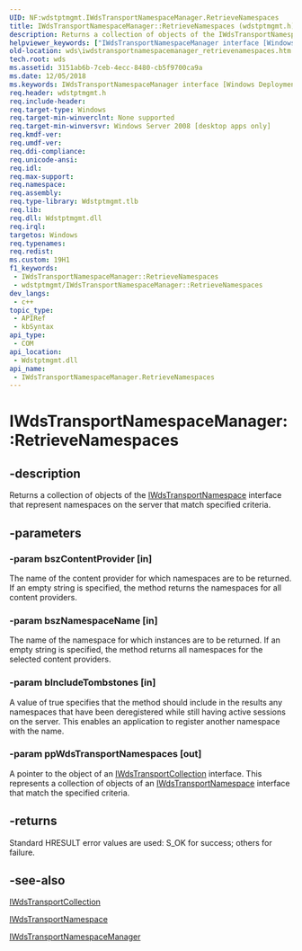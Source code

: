 ```yaml
---
UID: NF:wdstptmgmt.IWdsTransportNamespaceManager.RetrieveNamespaces
title: IWdsTransportNamespaceManager::RetrieveNamespaces (wdstptmgmt.h)
description: Returns a collection of objects of the IWdsTransportNamespace interface that represent namespaces on the server that match specified criteria.
helpviewer_keywords: ["IWdsTransportNamespaceManager interface [Windows Deployment Services]","RetrieveNamespaces method","IWdsTransportNamespaceManager.RetrieveNamespaces","IWdsTransportNamespaceManager::RetrieveNamespaces","RetrieveNamespaces","RetrieveNamespaces method [Windows Deployment Services]","RetrieveNamespaces method [Windows Deployment Services]","IWdsTransportNamespaceManager interface","wds.iwdstransportnamespacemanager_retrievenamespaces","wdstptmgmt/IWdsTransportNamespaceManager::RetrieveNamespaces"]
old-location: wds\iwdstransportnamespacemanager_retrievenamespaces.htm
tech.root: wds
ms.assetid: 3151ab6b-7ceb-4ecc-8480-cb5f9700ca9a
ms.date: 12/05/2018
ms.keywords: IWdsTransportNamespaceManager interface [Windows Deployment Services],RetrieveNamespaces method, IWdsTransportNamespaceManager.RetrieveNamespaces, IWdsTransportNamespaceManager::RetrieveNamespaces, RetrieveNamespaces, RetrieveNamespaces method [Windows Deployment Services], RetrieveNamespaces method [Windows Deployment Services],IWdsTransportNamespaceManager interface, wds.iwdstransportnamespacemanager_retrievenamespaces, wdstptmgmt/IWdsTransportNamespaceManager::RetrieveNamespaces
req.header: wdstptmgmt.h
req.include-header: 
req.target-type: Windows
req.target-min-winverclnt: None supported
req.target-min-winversvr: Windows Server 2008 [desktop apps only]
req.kmdf-ver: 
req.umdf-ver: 
req.ddi-compliance: 
req.unicode-ansi: 
req.idl: 
req.max-support: 
req.namespace: 
req.assembly: 
req.type-library: Wdstptmgmt.tlb
req.lib: 
req.dll: Wdstptmgmt.dll
req.irql: 
targetos: Windows
req.typenames: 
req.redist: 
ms.custom: 19H1
f1_keywords:
 - IWdsTransportNamespaceManager::RetrieveNamespaces
 - wdstptmgmt/IWdsTransportNamespaceManager::RetrieveNamespaces
dev_langs:
 - c++
topic_type:
 - APIRef
 - kbSyntax
api_type:
 - COM
api_location:
 - Wdstptmgmt.dll
api_name:
 - IWdsTransportNamespaceManager.RetrieveNamespaces
---
```


# IWdsTransportNamespaceManager::RetrieveNamespaces


## -description

Returns a collection of objects of the <a href="https://docs.microsoft.com/windows/desktop/api/wdstptmgmt/nn-wdstptmgmt-iwdstransportnamespace">IWdsTransportNamespace</a> interface that represent namespaces on the server that match specified criteria.

## -parameters

### -param bszContentProvider [in]

The name of the content provider for which namespaces are to be returned. If an empty string is specified, the method returns the namespaces for all content providers.

### -param bszNamespaceName [in]

The name of the namespace for which instances are to be returned. If an empty string is specified, the method returns all namespaces for the selected content providers.

### -param bIncludeTombstones [in]

A value of true specifies that the method should include in the results any namespaces that have been deregistered while still having active sessions on the server. This enables an application to register another namespace with the name.

### -param ppWdsTransportNamespaces [out]

A pointer to the object of an <a href="https://docs.microsoft.com/windows/desktop/api/wdstptmgmt/nn-wdstptmgmt-iwdstransportcollection">IWdsTransportCollection</a> interface.  This represents  a collection  of objects of an <a href="https://docs.microsoft.com/windows/desktop/api/wdstptmgmt/nn-wdstptmgmt-iwdstransportnamespace">IWdsTransportNamespace</a> interface that match the specified criteria.

## -returns

Standard HRESULT error values are used: S_OK for success; others for failure.

## -see-also

<a href="https://docs.microsoft.com/windows/desktop/api/wdstptmgmt/nn-wdstptmgmt-iwdstransportcollection">IWdsTransportCollection</a>



<a href="https://docs.microsoft.com/windows/desktop/api/wdstptmgmt/nn-wdstptmgmt-iwdstransportnamespace">IWdsTransportNamespace</a>



<a href="https://docs.microsoft.com/windows/desktop/api/wdstptmgmt/nn-wdstptmgmt-iwdstransportnamespacemanager">IWdsTransportNamespaceManager</a>

